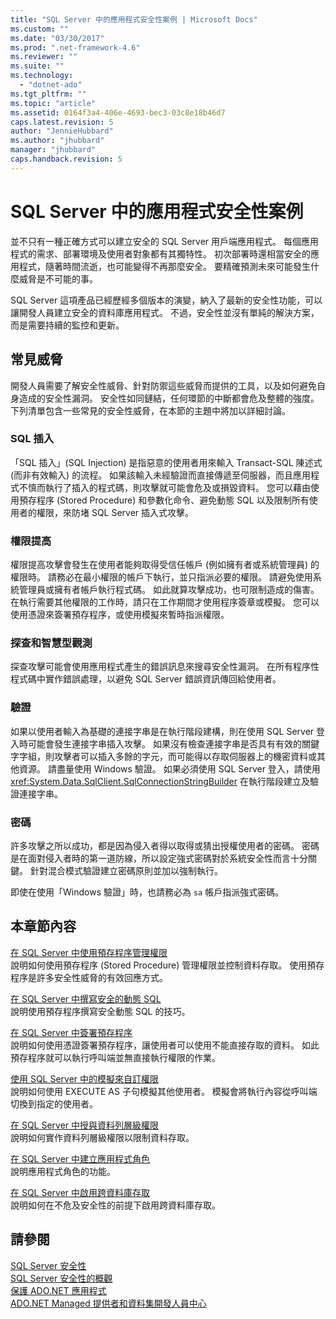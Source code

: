 ```yaml
---
title: "SQL Server 中的應用程式安全性案例 | Microsoft Docs"
ms.custom: ""
ms.date: "03/30/2017"
ms.prod: ".net-framework-4.6"
ms.reviewer: ""
ms.suite: ""
ms.technology: 
  - "dotnet-ado"
ms.tgt_pltfrm: ""
ms.topic: "article"
ms.assetid: 0164f3a4-406e-4693-bec3-03c8e18b46d7
caps.latest.revision: 5
author: "JennieHubbard"
ms.author: "jhubbard"
manager: "jhubbard"
caps.handback.revision: 5
---
```

# SQL Server 中的應用程式安全性案例
並不只有一種正確方式可以建立安全的 SQL Server 用戶端應用程式。  每個應用程式的需求、部署環境及使用者對象都有其獨特性。  初次部署時還相當安全的應用程式，隨著時間流逝，也可能變得不再那麼安全。  要精確預測未來可能發生什麼威脅是不可能的事。  
  
 SQL Server 這項產品已經歷經多個版本的演變，納入了最新的安全性功能，可以讓開發人員建立安全的資料庫應用程式。  不過，安全性並沒有單純的解決方案，而是需要持續的監控和更新。  
  
## 常見威脅  
 開發人員需要了解安全性威脅、針對防禦這些威脅而提供的工具，以及如何避免自身造成的安全性漏洞。  安全性如同鏈結，任何環節的中斷都會危及整體的強度。  下列清單包含一些常見的安全性威脅，在本節的主題中將加以詳細討論。  
  
### SQL 插入  
 「SQL 插入」\(SQL Injection\) 是指惡意的使用者用來輸入 Transact\-SQL 陳述式 \(而非有效輸入\) 的流程。  如果該輸入未經驗證而直接傳遞至伺服器，而且應用程式不慎而執行了插入的程式碼，則攻擊就可能會危及或損毀資料。  您可以藉由使用預存程序 \(Stored Procedure\) 和參數化命令、避免動態 SQL 以及限制所有使用者的權限，來防堵 SQL Server 插入式攻擊。  
  
### 權限提高  
 權限提高攻擊會發生在使用者能夠取得受信任帳戶 \(例如擁有者或系統管理員\) 的權限時。  請務必在最小權限的帳戶下執行，並只指派必要的權限。  請避免使用系統管理員或擁有者帳戶執行程式碼。  如此就算攻擊成功，也可限制造成的傷害。  在執行需要其他權限的工作時，請只在工作期間才使用程序簽章或模擬。  您可以使用憑證來簽署預存程序，或使用模擬來暫時指派權限。  
  
### 探查和智慧型觀測  
 探查攻擊可能會使用應用程式產生的錯誤訊息來搜尋安全性漏洞。  在所有程序性程式碼中實作錯誤處理，以避免 SQL Server 錯誤資訊傳回給使用者。  
  
### 驗證  
 如果以使用者輸入為基礎的連接字串是在執行階段建構，則在使用 SQL Server 登入時可能會發生連接字串插入攻擊。  如果沒有檢查連接字串是否具有有效的關鍵字字組，則攻擊者可以插入多餘的字元，而可能得以存取伺服器上的機密資料或其他資源。  請盡量使用 Windows 驗證。  如果必須使用 SQL Server 登入，請使用 <xref:System.Data.SqlClient.SqlConnectionStringBuilder> 在執行階段建立及驗證連接字串。  
  
### 密碼  
 許多攻擊之所以成功，都是因為侵入者得以取得或猜出授權使用者的密碼。  密碼是在面對侵入者時的第一道防線，所以設定強式密碼對於系統安全性而言十分關鍵。  針對混合模式驗證建立密碼原則並加以強制執行。  
  
 即使在使用「Windows 驗證」時，也請務必為 `sa` 帳戶指派強式密碼。  
  
## 本章節內容  
 [在 SQL Server 中使用預存程序管理權限](../../../../../docs/framework/data/adonet/sql/managing-permissions-with-stored-procedures-in-sql-server.md)  
 說明如何使用預存程序 \(Stored Procedure\) 管理權限並控制資料存取。  使用預存程序是許多安全性威脅的有效回應方式。  
  
 [在 SQL Server 中撰寫安全的動態 SQL](../../../../../docs/framework/data/adonet/sql/writing-secure-dynamic-sql-in-sql-server.md)  
 說明使用預存程序撰寫安全動態 SQL 的技巧。  
  
 [在 SQL Server 中簽署預存程序](../../../../../docs/framework/data/adonet/sql/signing-stored-procedures-in-sql-server.md)  
 說明如何使用憑證簽署預存程序，讓使用者可以使用不能直接存取的資料。  如此預存程序就可以執行呼叫端並無直接執行權限的作業。  
  
 [使用 SQL Server 中的模擬來自訂權限](../../../../../docs/framework/data/adonet/sql/customizing-permissions-with-impersonation-in-sql-server.md)  
 說明如何使用 EXECUTE AS 子句模擬其他使用者。  模擬會將執行內容從呼叫端切換到指定的使用者。  
  
 [在 SQL Server 中授與資料列層級權限](../../../../../docs/framework/data/adonet/sql/granting-row-level-permissions-in-sql-server.md)  
 說明如何實作資料列層級權限以限制資料存取。  
  
 [在 SQL Server 中建立應用程式角色](../../../../../docs/framework/data/adonet/sql/creating-application-roles-in-sql-server.md)  
 說明應用程式角色的功能。  
  
 [在 SQL Server 中啟用跨資料庫存取](../../../../../docs/framework/data/adonet/sql/enabling-cross-database-access-in-sql-server.md)  
 說明如何在不危及安全性的前提下啟用跨資料庫存取。  
  
## 請參閱  
 [SQL Server 安全性](../../../../../docs/framework/data/adonet/sql/sql-server-security.md)   
 [SQL Server 安全性的概觀](../../../../../docs/framework/data/adonet/sql/overview-of-sql-server-security.md)   
 [保護 ADO.NET 應用程式](../../../../../docs/framework/data/adonet/securing-ado-net-applications.md)   
 [ADO.NET Managed 提供者和資料集開發人員中心](http://go.microsoft.com/fwlink/?LinkId=217917)